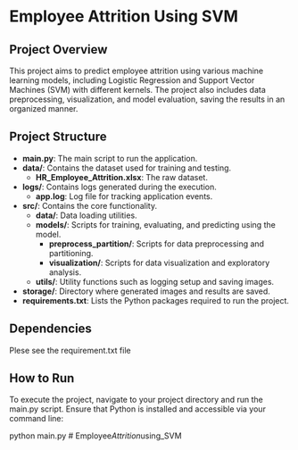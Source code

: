 # Employee Attrition Using SVM

## Project Overview

This project aims to predict employee attrition using various machine learning models, including Logistic Regression and Support Vector Machines (SVM) with different kernels. The project also includes data preprocessing, visualization, and model evaluation, saving the results in an organized manner.


## Project Structure

  - **main.py**: The main script to run the application.
  - **data/**: Contains the dataset used for training and testing.
    - **HR_Employee_Attrition.xlsx**: The raw dataset.
  - **logs/**: Contains logs generated during the execution.
    - **app.log**: Log file for tracking application events.
  - **src/**: Contains the core functionality.
    - **data/**: Data loading utilities.
    - **models/**: Scripts for training, evaluating, and predicting using the model.
      - **preprocess_partition/**: Scripts for data preprocessing and partitioning.
      - **visualization/**: Scripts for data visualization and exploratory analysis.
    - **utils/**: Utility functions such as logging setup and saving images.
  - **storage/**: Directory where generated images and results are saved.
  - **requirements.txt**: Lists the Python packages required to run the project.


## Dependencies
Plese see the requirement.txt file

## How to Run
To execute the project, navigate to your project directory and run the main.py script. Ensure that Python is installed and accessible via your command line:

python main.py
#   E m p l o y e e _ A t t r i t i o n _ u s i n g _ S V M  
 